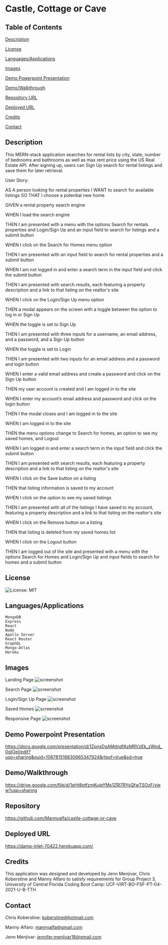 # Castle, Cottage or Cave

## Table of Contents

[Description](#description)

[License](#license)

[Languages/Applications](#languages-applications)

[Images](#images)

[Demo Powerpoint Presentation](#demo-powerpoint-presentation)

[Demo/Walkthrough](#demo-walkthrough)

[Repository URL](#repository-url)

[Deployed URL](#deployed-url)

[Credits](#credits)

[Contact](#contact)

## Description
This MERN-stack application searches for rental lists by city, state, number of bedrooms and bathrooms as well as max rent price using the US Real Estate API. After signing up, users can Sign Up search for rental listings and save them for later retrieval.

User Story:

AS A person looking for rental properties
I WANT to search for available listings
SO THAT I choose a potential new home

GIVEN a rental property search engine

WHEN I load the search engine

THEN I am presented with a menu with the options Search for rentals properties and Login/Sign Up and an input field to search for listings and a submit button

WHEN I click on the Search for Homes menu option

THEN I am presented with an input field to search for rental properties and a submit button

WHEN I am not logged in and enter a search term in the input field and click the submit button

THEN I am presented with search results, each featuring a property description and a link to that listing on the realtor's site

WHEN I click on the Login/Sign Up menu option

THEN a modal appears on the screen with a toggle between the option to log in or Sign Up

WHEN the toggle is set to Sign Up

THEN I am presented with three inputs for a username, an email address, and a password, and a
Sign Up button

WHEN the toggle is set to Login

THEN I am presented with two inputs for an email address and a password and login button

WHEN I enter a valid email address and create a password and click on the Sign Up button

THEN my user account is created and I am logged in to the site

WHEN I enter my account’s email address and password and click on the login button

THEN I the modal closes and I am logged in to the site

WHEN I am logged in to the site

THEN the menu options change to Search for homes, an option to see my saved homes, and Logout

WHEN I am logged in and enter a search term in the input field and click the submit button

THEN I am presented with search results, each featuring a property description and a link to that listing on the realtor's site

WHEN I click on the Save button on a listing

THEN that listing information is saved to my account

WHEN I click on the option to see my saved listings

THEN I am presented with all of the listings I have saved to my account, featuring a property description and a link to that listing on the realtor's site

WHEN I click on the Remove button on a listing

THEN that listing is deleted from my saved homes list

WHEN I click on the Logout button

THEN I am logged out of the site and presented with a menu with the options Search for Homes and Login/Sign Up and input fields to search for homes and a submit button

## License
![License: MIT](https://img.shields.io/badge/License-MIT-yellow.svg)

## Languages/Applications
    MongoDB
    Express
    React
    Node
    Apollo Server
    React Router
    GraphQL
    Mongo-Atlas
    Heroku

## Images
Landing Page
![screenshot](https://github.com/Mannyalfa/castle-cottage-or-cave/blob/main/client/src/images/landing-page.jpg)

Search Page
![screenshot](https://github.com/Mannyalfa/castle-cottage-or-cave/blob/main/client/src/images/search-page.jpg)

Login/Sign Up Page
![screenshot](https://github.com/Mannyalfa/castle-cottage-or-cave/blob/main/client/src/images/loging-signup.jpg)

Saved Homes
![screenshot](https://github.com/Mannyalfa/castle-cottage-or-cave/blob/main/client/src/images/saved-items.jpg)

Responsive Page
![screenshot](https://github.com/Mannyalfa/castle-cottage-or-cave/blob/main/client/src/images/responsive-page.jpg)

## Demo Powerpoint Presentation
https://docs.google.com/presentation/d/1ZpnxDsAMdndfAzMRVzEk_zWod_0gIOeI/edit?usp=sharing&ouid=106781516830665347924&rtpof=true&sd=true

## Demo/Walkthrough
https://drive.google.com/file/d/1eHt8ptfzmKujpYMs1ZRl7RYsQfwTSOzF/view?usp=sharing

## Repository
https://github.com/Mannyalfa/castle-cottage-or-cave

## Deployed URL
https://damp-inlet-70422.herokuapp.com/

## Credits
This application was designed and developed by Jenn Menjivar, Chris Koberstine and Manny Alfaro to satisfy requirements for Group Project 3, University of Central Florida Coding Boot Camp: UCF-VIRT-BO-FSF-PT-04-2021-U-B-TTH

## Contact
Chris Koberstine: koberstine@hotmail.com

Manny Alfaro: mannyalfa@gmail.com

Jenn Menjivar: jennifer.menjivar18@gmail.com
